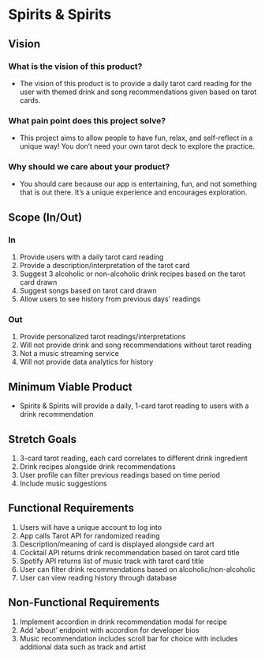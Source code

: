 # Spirits & Spirits

## Vision

### What is the vision of this product?

- The vision of this product is to provide a daily tarot card reading for the user with themed drink and song recommendations given based on tarot cards.

### What pain point does this project solve?

- This project aims to allow people to have fun, relax, and self-reflect in a unique way! You don’t need your own tarot deck to explore the practice.

### Why should we care about your product?

- You should care because our app is entertaining, fun, and not something that is out there. It’s a unique experience and encourages exploration.

## Scope (In/Out)

### In

1. Provide users with a daily tarot card reading
2. Provide a description/interpretation of the tarot card
3. Suggest 3 alcoholic or non-alcoholic drink recipes based on the tarot card drawn
4. Suggest songs based on tarot card drawn
5. Allow users to see history from previous days’ readings

### Out

1. Provide personalized tarot readings/interpretations
2. Will not provide drink and song recommendations without tarot reading
3. Not a music streaming service
4. Will not provide data analytics for history

## Minimum Viable Product

- Spirits & Spirits will provide a daily, 1-card tarot reading to users with a drink recommendation

## Stretch Goals

1. 3-card tarot reading, each card correlates to different drink ingredient
2. Drink recipes alongside drink recommendations
3. User profile can filter previous readings based on time period
4. Include music suggestions

## Functional Requirements

1. Users will have a unique account to log into
2. App calls Tarot API for randomized reading
3. Description/meaning of card is displayed alongside card art
4. Cocktail API returns drink recommendation based on tarot card title
5. Spotify API returns list of music track with tarot card title
6. User can filter drink recommendations based on alcoholic/non-alcoholic
7. User can view reading history through database

## Non-Functional Requirements

1. Implement accordion in drink recommendation modal for recipe
2. Add ‘about’ endpoint with accordion for developer bios
3. Music recommendation includes scroll bar for choice with includes additional data such as track and artist
